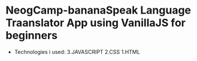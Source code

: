 # NeogCamp-bananaSpeak Language Traanslator App using VanillaJS for beginners
* Technologies i used: 
3.JAVASCRIPT
2.CSS
1.HTML

